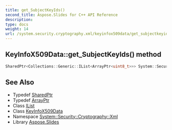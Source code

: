```yaml
---
title: get_SubjectKeyIds()
second_title: Aspose.Slides for C++ API Reference
description: 
type: docs
weight: 14
url: /system.security.cryptography.xml/keyinfox509data/get_subjectkeyids/
---
```

## KeyInfoX509Data::get_SubjectKeyIds() method




```cpp
SharedPtr<Collections::Generic::IList<ArrayPtr<uint8_t>>> System::Security::Cryptography::Xml::KeyInfoX509Data::get_SubjectKeyIds()
```

## See Also

* Typedef [SharedPtr](../../../system/sharedptr/)
* Typedef [ArrayPtr](../../../system/arrayptr/)
* Class [IList](../../../system.collections.generic/ilist/)
* Class [KeyInfoX509Data](../)
* Namespace [System::Security::Cryptography::Xml](../../)
* Library [Aspose.Slides](../../../)